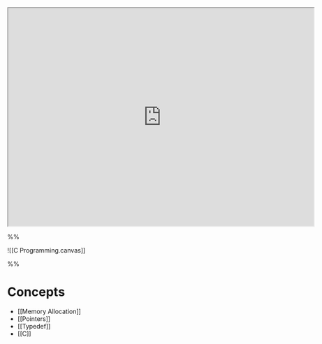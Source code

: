 <iframe src="http://server.isaacklugman.com/programming-II/c-programming.html" width="700px" height="500px"></iframe>

%%

![[C Programming.canvas]]

%%

# Concepts

- [[Memory Allocation]]
- [[Pointers]]
- [[Typedef]]
- [[C]]